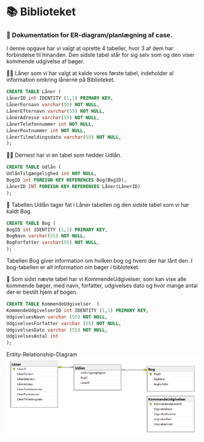 # :books: Biblioteket

### :blue_book: Dokumentation for ER-diagram/planlægning af case.


I denne opgave har vi valgt at oprette 4 tabeller, hvor 3 af dem har forbindelse til hinanden. Den sidste tabel står for sig selv som og den viser kommende udgivelse af bøger.

:student: Låner som vi har valgt at kalde vores første tabel, indeholder al information omkring lånerne på Biblioteket.
```sql
CREATE TABLE Låner ( 
LånerID int IDENTITY (1,1) PRIMARY KEY, 
LånerFornavn varchar(55) NOT NULL, 
LånerEfternavn varchar(55) NOT NULL, 
LånerAdresse varchar(55) NOT NULL, 
LånerTelefonnummer int NOT NULL, 
LånerPostnummer int NOT NULL, 
LånerTilmeldingsdato varchar(55) NOT NULL, 
); 
```

:technologist: Dernest har vi en tabel som hedder Udlån.
```sql
CREATE TABLE Udlån (
UdlånTilgængelighed int NOT NULL,
BogID int FOREIGN KEY REFERENCES Bog(BogID),
LånerID INT FOREIGN KEY REFERENCES Låner(LånerID)
);
```

:orange_book: Tabellen Udlån tager fat i Låner tabellen og den sidste tabel som vi har kaldt Bog.
```sql
CREATE TABLE Bog ( 
BogID int IDENTITY (1,1) PRIMARY KEY, 
BogNavn varchar(55) NOT NULL, 
BogForfatter varchar(55) NOT NULL,
); 
```
Tabellen Bog giver information om hvilken bog og hvem der har lånt den. I bog-tabellen er alt information om bøger i bibloteket.

:notebook: Som sidst nævte tabel har vi KommendeUdgivelser, som kan vise alle kommende bøger, med navn, forfatter, udgivelses dato og hvor mange antal der er bestilt hjem af bogen.
```sql
CREATE TABLE KommendeUdgivelser  (
KommendeUdgivelserID int IDENTITY (1,1) PRIMARY KEY,
UdgivelsesNavn varchar (55) NOT NULL,
UdgivelsesForfatter varchar (55) NOT NULL,
UdgivelsesDato varchar (55) NOT NULL,
UdgivelsesAntal int
);
```

Entity-Relationship-Diagram
![Entity–relationship model](images/Erdiagram02.png)
